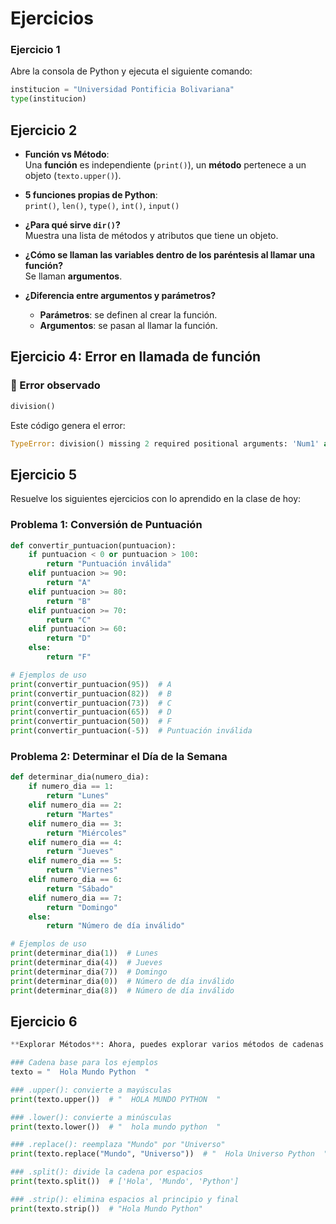 # Ejercicios
### Ejercicio 1
Abre la consola de Python y ejecuta el siguiente comando:
```python
institucion = "Universidad Pontificia Bolivariana"
type(institucion)
 ```
 ## Ejercicio 2

- **Función vs Método**:  
  Una **función** es independiente (`print()`), un **método** pertenece a un objeto (`texto.upper()`).

- **5 funciones propias de Python**:  
  `print()`, `len()`, `type()`, `int()`, `input()`

- **¿Para qué sirve `dir()`?**  
  Muestra una lista de métodos y atributos que tiene un objeto.

- **¿Cómo se llaman las variables dentro de los paréntesis al llamar una función?**  
  Se llaman **argumentos**.

- **¿Diferencia entre argumentos y parámetros?**  
  - **Parámetros**: se definen al crear la función.  
  - **Argumentos**: se pasan al llamar la función.

## Ejercicio 4: Error en llamada de función

### 🧾 Error observado

```python
division()
```
Este código genera el error:
```python
TypeError: division() missing 2 required positional arguments: 'Num1' and 'Num2'
```
## Ejercicio 5

Resuelve los siguientes ejercicios con lo aprendido en la clase de hoy:

### **Problema 1: Conversión de Puntuación**
```python
def convertir_puntuacion(puntuacion):
    if puntuacion < 0 or puntuacion > 100:
        return "Puntuación inválida"
    elif puntuacion >= 90:
        return "A"
    elif puntuacion >= 80:
        return "B"
    elif puntuacion >= 70:
        return "C"
    elif puntuacion >= 60:
        return "D"
    else:
        return "F"

# Ejemplos de uso
print(convertir_puntuacion(95))  # A
print(convertir_puntuacion(82))  # B
print(convertir_puntuacion(73))  # C
print(convertir_puntuacion(65))  # D
print(convertir_puntuacion(50))  # F
print(convertir_puntuacion(-5))  # Puntuación inválida
```
### **Problema 2: Determinar el Día de la Semana**
```python
def determinar_dia(numero_dia):
    if numero_dia == 1:
        return "Lunes"
    elif numero_dia == 2:
        return "Martes"
    elif numero_dia == 3:
        return "Miércoles"
    elif numero_dia == 4:
        return "Jueves"
    elif numero_dia == 5:
        return "Viernes"
    elif numero_dia == 6:
        return "Sábado"
    elif numero_dia == 7:
        return "Domingo"
    else:
        return "Número de día inválido"

# Ejemplos de uso
print(determinar_dia(1))  # Lunes
print(determinar_dia(4))  # Jueves
print(determinar_dia(7))  # Domingo
print(determinar_dia(0))  # Número de día inválido
print(determinar_dia(8))  # Número de día inválido
```
## Ejercicio 6
```python
**Explorar Métodos**: Ahora, puedes explorar varios métodos de cadenas. Algunos ejemplos comunes incluyen:

### Cadena base para los ejemplos
texto = "  Hola Mundo Python  "

### .upper(): convierte a mayúsculas
print(texto.upper())  # "  HOLA MUNDO PYTHON  "

### .lower(): convierte a minúsculas
print(texto.lower())  # "  hola mundo python  "

### .replace(): reemplaza "Mundo" por "Universo"
print(texto.replace("Mundo", "Universo"))  # "  Hola Universo Python  "

### .split(): divide la cadena por espacios
print(texto.split())  # ['Hola', 'Mundo', 'Python']

### .strip(): elimina espacios al principio y final
print(texto.strip())  # "Hola Mundo Python"
```